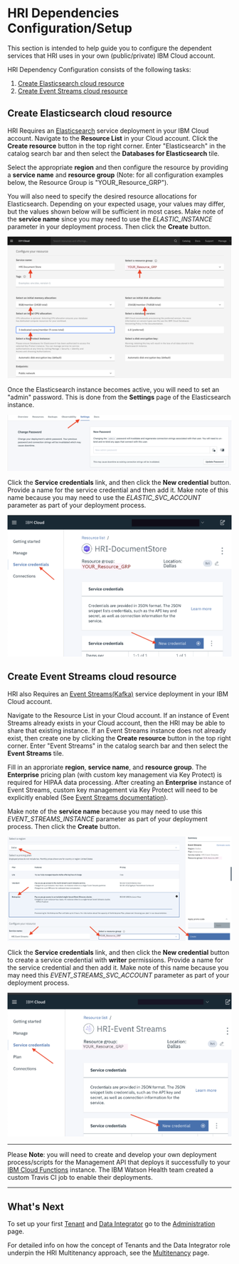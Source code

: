 # HRI Dependencies Configuration/Setup

This section is intended to help guide you to configure the dependent services that HRI uses in your own (public/private) IBM Cloud account.

HRI Dependency Configuration consists of the following tasks:
  1. [Create Elasticsearch cloud resource](#create-elasticsearch-cloud-resource)
  2. [Create Event Streams cloud resource](#create-event-streams-cloud-resource)

## Create Elasticsearch cloud resource

 HRI Requires an [Elasticsearch](glossary.md#elasticsearch) service deployment in your IBM Cloud account. Navigate to the **Resource List** in your Cloud account. Click the **Create resource** button in the top right corner. Enter "Elasticsearch" in the catalog search bar and then select the **Databases for Elasticsearch** tile.

 Select the appropriate **region** and then configure the resource by providing a **service name** and **resource group**  (Note: for all configuration examples below, the Resource Group is "YOUR_Resource_GRP"). 

 You will also need to specify the desired resource allocations for Elasticsearch. Depending on your expected usage, your values may differ, but the values shown below will be sufficient in most cases. Make note of the **service name** since you may need to use the *ELASTIC_INSTANCE* parameter in your deployment process. Then click the **Create** button.

   ![elastic-configure](assets/img/elastic_configure.png)

 Once the Elasticsearch instance becomes active, you will need to set an "admin" password. This is done from the **Settings** page of the Elasticsearch instance.

   ![elastic-admin-password](assets/img/elastic_admin_password.png)

 Click the **Service credentials** link, and then click the **New credential** button. Provide a name for the service credential and then add it. Make note of this name because you may need to use the *ELASTIC_SVC_ACCOUNT* parameter as part of your deployment process.

   ![elastic-create-cred](assets/img/elastic_create_cred.png)

## Create Event Streams cloud resource
 HRI also Requires an [Event Streams(Kafka)](glossary.md#event-streams) service deployment in your IBM Cloud account.

 Navigate to the Resource List in your Cloud account. If an instance of Event Streams already exists in your Cloud account, then the HRI may be able to share that existing instance. If an Event Streams instance does not already exist, then create one by clicking the **Create resource** button in the top right corner. Enter "Event Streams" in the catalog search bar and then select the **Event Streams** tile.

 Fill in an approriate **region**, **service name**, and **resource group**. The **Enterprise** pricing plan (with custom key management via Key Protect) is required for HIPAA data processing. After creating an **Enterprise** instance of Event Streams, custom key management via Key Protect will need to be explicitly enabled (See [Event Streams documentation](https://cloud.ibm.com/docs/services/EventStreams?topic=eventstreams-managing_encryption#enabling_encryption)).

Make note of the **service name** because you may need to use this *EVENT_STREAMS_INSTANCE* parameter as part of your deployment process. Then click the **Create** button.

   ![event-streams-configure](assets/img/event_streams_configure.png)

 Click the **Service credentials** link, and then click the **New credential** button to create a service credential with **writer** permissions. Provide a name for the service credential and then add it. Make note of this name because you may need this *EVENT_STREAMS_SVC_ACCOUNT* parameter as part of your deployment process.

   ![event-streams-create-cred](assets/img/event_streams_create_cred.png)


***
Please **Note**: you will need to create and develop your own deployment process/scripts for the Management API that deploys it successfully to your [IBM Cloud Functions](glossary.md#ibm-cloud-functions) instance. The IBM Watson Health team created a custom Travis CI job to enable their deployments. 

---
## What's Next
To set up your first [Tenant](glossary.md#tenant) and [Data Integrator](glossary.md#data-integrator) go to the [Administration](admin.md) page. 

For detailed info on how the concept of Tenants and the Data Integrator role underpin the HRI Multitenancy approach, see the [Multitenancy](multitenancy.md) page.
